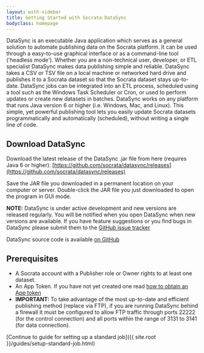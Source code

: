 ```yaml
---
layout: with-sidebar
title: Getting Started with Socrata DataSync
bodyclass: homepage
---
```


DataSync is an executable Java application which serves as a general solution to automate publishing data on the Socrata platform. It can be used through a easy-to-use graphical interface or as a command-line tool ('headless mode'). Whether you are a non-technical user, developer, or ETL specialist DataSync makes data publishing simple and reliable. DataSync takes a CSV or TSV file on a local machine or networked hard drive and publishes it to a Socrata dataset so that the Socrata dataset stays up-to-date. DataSync jobs can be integrated into an ETL process, scheduled using a tool such as the Windows Task Scheduler or Cron, or used to perform updates or create new datasets in batches. DataSync works on any platform that runs Java version 6 or higher (i.e. Windows, Mac, and Linux). This simple, yet powerful publishing tool lets you easily update Socrata datasets programmatically and automatically (scheduled), without writing a single line of code.

<!--
insert screenshot
-->

## Download DataSync

Download the latest release of the DataSync .jar file from here (requires Java 6 or higher):
[https://github.com/socrata/datasync/releases](https://github.com/socrata/datasync/releases)

Save the JAR file you downloaded in a permanent location on your computer or server. Double-click the JAR file you just downloaded to open the program in GUI mode.

**NOTE:** DataSync is under active development and new versions are released regularly. You will be notified when you open DataSync when new versions are available. If you have feature suggestions or you find bugs in DataSync please submit them to the [GitHub issue tracker](https://github.com/socrata/datasync/issues)

DataSync source code is available [on GitHub](https://github.com/socrata/datasync)

## Prerequisites

- A Socrata account with a Publisher role or Owner rights to at least one dataset.
- An App Token. If you have not yet created one read [how to obtain an App token](http://beta.dev.socrata.com/docs/app-tokens.html)
- **IMPORTANT:** To take advantage of the most up-to-date and efficient publishing method (replace via FTP), if you are running DataSync behind a firewall it must be configured to allow FTP traffic through ports 22222 (for the control connection) and all ports within the range of 3131 to 3141 (for data connection). 


[Continue to guide for setting up a standard job]({{ site.root }}/guides/setup-standard-job.html)

